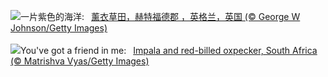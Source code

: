 ![](https://www.bing.com/th?id=OHR.HertfordshireLavender_ZH-CN9771886404_UHD.jpg&w=1000)一片紫色的海洋:&nbsp;&ensp;[薰衣草田，赫特福德郡 ，英格兰，英国 (© George W Johnson/Getty Images)](https://www.bing.com/th?id=OHR.HertfordshireLavender_ZH-CN9771886404_UHD.jpg)
<br><br/>
![](https://www.bing.com/th?id=OHR.ImpalaOxpecker_EN-US6835989068_UHD.jpg&w=1000)You've got a friend in me:&nbsp;&ensp;[Impala and red-billed oxpecker, South Africa (© Matrishva Vyas/Getty Images)](https://www.bing.com/th?id=OHR.ImpalaOxpecker_EN-US6835989068_UHD.jpg)
<br><br/>
